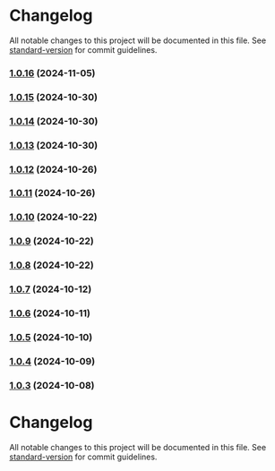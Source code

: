 # Changelog

All notable changes to this project will be documented in this file. See [standard-version](https://github.com/conventional-changelog/standard-version) for commit guidelines.

### [1.0.16](https://github.com/j-ahernandez/OptiSuite_Orchi/compare/v1.0.15...v1.0.16) (2024-11-05)

### [1.0.15](https://github.com/j-ahernandez/OptiSuite_Orchi/compare/v1.0.14...v1.0.15) (2024-10-30)

### [1.0.14](https://github.com/j-ahernandez/OptiSuite_Orchi/compare/v1.0.13...v1.0.14) (2024-10-30)

### [1.0.13](https://github.com/j-ahernandez/OptiSuite_Orchi/compare/v1.0.12...v1.0.13) (2024-10-30)

### [1.0.12](https://github.com/j-ahernandez/OptiSuite_Orchi/compare/v1.0.11...v1.0.12) (2024-10-26)

### [1.0.11](https://github.com/j-ahernandez/OptiSuite_Orchi/compare/v1.0.10...v1.0.11) (2024-10-26)

### [1.0.10](https://github.com/j-ahernandez/OptiSuite_Orchi/compare/v1.0.9...v1.0.10) (2024-10-22)

### [1.0.9](https://github.com/j-ahernandez/OptiSuite_Orchi/compare/v1.0.8...v1.0.9) (2024-10-22)

### [1.0.8](https://github.com/j-ahernandez/OptiSuite_Orchi/compare/v1.0.7...v1.0.8) (2024-10-22)

### [1.0.7](https://github.com/j-ahernandez/OptiSuite_Orchi/compare/v1.0.6...v1.0.7) (2024-10-12)

### [1.0.6](https://github.com/j-ahernandez/OptiSuite_Orchi/compare/v1.0.5...v1.0.6) (2024-10-11)

### [1.0.5](https://github.com/j-ahernandez/OptiSuite_Orchi/compare/v1.0.4...v1.0.5) (2024-10-10)

### [1.0.4](https://github.com/j-ahernandez/OptiSuite_Orchi/compare/v1.0.3...v1.0.4) (2024-10-09)

### [1.0.3](https://github.com/j-ahernandez/OptiSuite_Orchi/compare/v1.0.2...v1.0.3) (2024-10-08)

# Changelog

All notable changes to this project will be documented in this file. See [standard-version](https://github.com/conventional-changelog/standard-version) for commit guidelines.
